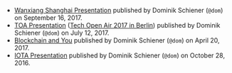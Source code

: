 <!-- TITLE: Presentations -->
<!-- SUBTITLE: A list of IOTA presentations -->

* [Wanxiang Shanghai Presentation](/uploads/marketing-presentation/20170916-wanxiang-shanghai-presentation.pdf) published by Dominik Schiener (`@dom`) on September 16, 2017.
* [TOA Presentation](/uploads/marketing-presentation/20170712-toa-presentation.pdf "20170712 Toa Presentation") ([Tech Open Air 2017 in Berlin](https://toa.berlin/program-17/)) published by Dominik Schiener (`@dom`) on July 12, 2017.
* [Blockchain and You](/uploads/marketing-presentation/20170420-blockchain-and-you.pdf) published by Dominik Schiener (`@dom`) on April 20, 2017.
* [IOTA Presentation](/uploads/marketing-presentation/20161028-iota-presentation.pdf) published by Dominik Schiener (`@dom`) on October 28, 2016.